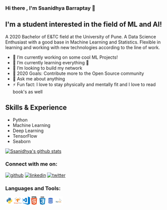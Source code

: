 ### Hi there , I'm Ssanidhya Barraptay  👋

## I'm a student interested in the field of ML and AI!

A 2020 Bachelor of E&TC field at the University of Pune. A Data Science Enthusiast with a good base in Machine Learning and Statistics. Flexible in learning and working with new technologies according to the line of work.
- 🔭 I’m currently working on some cool ML Projects!
- 🌱 I’m currently learning everything 🤣
- 👯 I’m looking to build my network
- 🥅 2020 Goals: Contribute more to the Open Source community
- 💬 Ask me about anything
- ⚡ Fun fact: I love to stay physically and mentally fit and I love to read book's as well

## Skills & Experience
* Python 
* Machine Learning
* Deep Learning 
* TensorFlow 
* Seaborn

[![Ssanidhya's github stats](https://github-readme-stats.vercel.app/api?username=Ssanidhya24-git)](https://github.com/Ssanidhya24-git/github-readme-stats)

### Connect with me on:
[<img src='https://cdn.jsdelivr.net/npm/simple-icons@3.0.1/icons/github.svg' alt='github' height='40'>](https://github.com/Ssanidhay24-git)  [<img src='https://cdn.jsdelivr.net/npm/simple-icons@3.0.1/icons/linkedin.svg' alt='linkedin' height='40'>](https://www.linkedin.com/in/ssanidhyabarraptay24/)  [<img src='https://cdn.jsdelivr.net/npm/simple-icons@3.0.1/icons/twitter.svg' alt='twitter' height='40'>](https://twitter.com/Ssanidhay2)  


### Languages and Tools:

<img align="left" alt="Python" width="26px" src="https://raw.githubusercontent.com/github/explore/80688e429a7d4ef2fca1e82350fe8e3517d3494d/topics/python/python.png" />
<img align="left" alt="TensorFlow" width="26px" src="https://raw.githubusercontent.com/github/explore/80688e429a7d4ef2fca1e82350fe8e3517d3494d/topics/tensorflow/tensorflow.png" />
<img align="left" alt="Visual Studio Code" width="26px" src="https://raw.githubusercontent.com/github/explore/80688e429a7d4ef2fca1e82350fe8e3517d3494d/topics/visual-studio-code/visual-studio-code.png" />
<img align="left" alt="HTML5" width="26px" src="https://raw.githubusercontent.com/github/explore/80688e429a7d4ef2fca1e82350fe8e3517d3494d/topics/html/html.png" />
<img align="left" alt="CSS3" width="26px" src="https://raw.githubusercontent.com/github/explore/80688e429a7d4ef2fca1e82350fe8e3517d3494d/topics/css/css.png" />
<img align="left" alt="SQL" width="26px" src="https://raw.githubusercontent.com/github/explore/80688e429a7d4ef2fca1e82350fe8e3517d3494d/topics/sql/sql.png" />
<img align="left" alt="MySQL" width="26px" src="https://raw.githubusercontent.com/github/explore/80688e429a7d4ef2fca1e82350fe8e3517d3494d/topics/mysql/mysql.png" />
